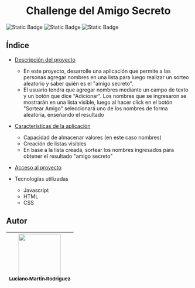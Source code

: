<h1 align="center"> Challenge del Amigo Secreto </h1>
<img alt="Static Badge" src="https://img.shields.io/badge/Version-1.01-blue"> <img alt="Static Badge" src="https://img.shields.io/badge/Ultima%20Actualizaci%C3%B3n-Septiembre-green"> <img alt="Static Badge" src="https://img.shields.io/badge/STATUS-Finalizado-limegreen">

## Índice

* [Descripción del proyecto]()
  - En este proyecto, desarrolle una aplicación que permite a las personas agregar nombres en una lista para luego realizar un sorteo aleatorio y saber quién es el "amigo secreto".
  - El usuario tendra que agregar nombres mediante un campo de texto y un botón que dice "Adicionar". Los nombres que se ingresaron se mostrarán en una lista visible, luego al hacer click en el botón "Sortear Amigo" seleccionará uno de los nombres de forma aleatoria,
    enseñando el resultado


* [Características de la aplicación](#Características-de-la-aplicación)
  - Capacidad de almacenar valores (en este caso nombres)
  - Creación de listas visibles
  - En base a la lista creada, sortear los nombres ingresados para obtener el resultado "amigo secreto"

* [Acceso al proyecto](https://mgpivotymas.github.io/Challenge-amigo-secreto/)

* Tecnologías utilizadas
  - Javascript
  - HTML
  - CSS

## Autor
| [<img src="https://avatars.githubusercontent.com/u/51179897?v=4" width=115><br><sub>Luciano Martin Rodriguez</sub>](https://github.com/Mgpivotymas) |  
| :---: |
